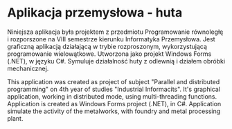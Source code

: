 # Aplikacja przemysłowa - huta
Niniejsza aplikacja była projektem z przedmiotu Programowanie równoległę i rozporszone na VIII semestrze kierunku Informatyka Przemysłowa. 
Jest graficzną aplikacją działającą w trybie rozproszonym, wykorzystującą programowanie wielowątkowe. 
Utworzona jako projekt Windows Forms (.NET), w języku C#. 
Symuluje działalność huty z odlewnią i działem obróbki mechanicznej.
 
This application was created as project of subject "Parallel and distributed programming" on 4th year of studies "Industrial Informacits". 
It's graphical application, working in distributed mode, using multi-threading functions. 
Application is created as Windows Forms project (.NET), in C#. 
Application simulate the activity of the metalworks, with foundry and metal processing plant.
